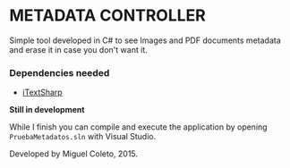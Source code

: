 # METADATA CONTROLLER

Simple tool developed in C# to see Images and PDF documents metadata and erase it in case you don't want it.

### Dependencies needed

* [iTextSharp](http://sourceforge.net/projects/itextsharp/?source=typ_redirect)

**Still in development**

While I finish you can compile and execute the application by opening ```PruebaMetadatos.sln``` with Visual Studio.


Developed by Miguel Coleto, 2015.
